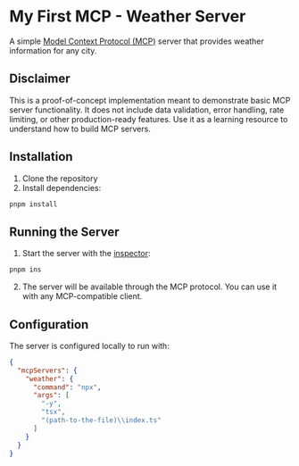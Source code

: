 # My First MCP - Weather Server

A simple [Model Context Protocol (MCP)](https://modelcontextprotocol.io/introduction) server that provides weather information for any city.

## Disclaimer

This is a proof-of-concept implementation meant to demonstrate basic MCP server functionality. It does not include data validation, error handling, rate limiting, or other production-ready features. Use it as a learning resource to understand how to build MCP servers.

## Installation

1. Clone the repository
2. Install dependencies:

```bash
pnpm install
```

## Running the Server

1. Start the server with the [inspector](https://modelcontextprotocol.io/docs/tools/inspector):

```bash
pnpm ins
```

2. The server will be available through the MCP protocol. You can use it with any MCP-compatible client.

## Configuration

The server is configured locally to run with:

```json
{
  "mcpServers": {
    "weather": {
      "command": "npx",
      "args": [
        "-y",
        "tsx",
        "(path-to-the-file)\\index.ts"
      ]
    }
  }
}
```
